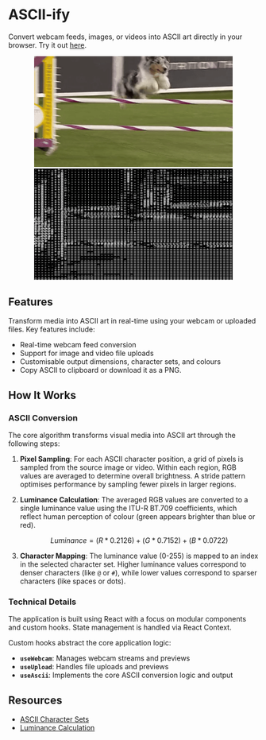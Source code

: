 # ASCII-ify

Convert webcam feeds, images, or videos into ASCII art directly in your browser. Try it out [here](https://mwpryer.github.io/ascii-ify/).

<div align="center">
  <img src="examples/original.gif" alt="Original" width="400">
  <img src="examples/ascii.gif" alt="ASCII" width="400">
</div>

## Features

Transform media into ASCII art in real-time using your webcam or uploaded files. Key features include:

- Real-time webcam feed conversion
- Support for image and video file uploads
- Customisable output dimensions, character sets, and colours
- Copy ASCII to clipboard or download it as a PNG.

## How It Works

### ASCII Conversion

The core algorithm transforms visual media into ASCII art through the following steps:

1. **Pixel Sampling**: For each ASCII character position, a grid of pixels is sampled from the source image or video. Within each region, RGB values are averaged to determine overall brightness. A stride pattern optimises performance by sampling fewer pixels in larger regions.

2. **Luminance Calculation**: The averaged RGB values are converted to a single luminance value using the ITU-R BT.709 coefficients, which reflect human perception of colour (green appears brighter than blue or red).

   ```math
   Luminance = (R * 0.2126) + (G * 0.7152) + (B * 0.0722)
   ```

3. **Character Mapping**: The luminance value (0-255) is mapped to an index in the selected character set. Higher luminance values correspond to denser characters (like `@` or `#`), while lower values correspond to sparser characters (like spaces or dots).

### Technical Details

The application is built using React with a focus on modular components and custom hooks. State management is handled via React Context.

Custom hooks abstract the core application logic:

- **`useWebcam`**: Manages webcam streams and previews
- **`useUpload`**: Handles file uploads and previews
- **`useAscii`**: Implements the core ASCII conversion logic and output

## Resources

- [ASCII Character Sets](https://paulbourke.net/dataformats/asciiart/)
- [Luminance Calculation](https://en.wikipedia.org/wiki/Grayscale#Luma_coding_in_video_systems)
